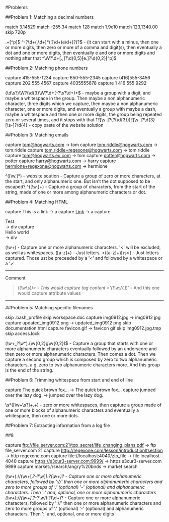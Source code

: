 #Problems

##Problem 1: Matching a decimal numbers

match 3.14529
match -255.34
match 128
match 1.9e10
match 123,1340.00
skip 720p

.+[^p]$
^-?\d+(,\d+)*(\.?\d+(e\d+)?)?$ - (it can start with a minus, then one or more digits, then zero or more of a comma and digit(s), then eventually a dot and one or more digits, then eventually e and one or more digits and nothing after that
^\W?\d+[\.,]?\d{0,5}[e\.]?\d{0,2}[^p]$


##Problem 2: Matching phone numbers

capture 415-555-1234
capture 650-555-2345
capture (416)555-3456
capture 202 555 4567
capture 4035555678
capture 1 416 555 9292

(\d\s?)\W?(\d{3}\W?\d+(-?\s?\d+)*$  - maybe a group with a digit, and maybe a whitespace in the group. Then maybe a non alphanumeric character, three digits which we capture, then maybe a non alphanumeric character, one or more digits, and eventually a group with maybe a dash, maybe a whitespace and then one or more digits, the group being repeated zero or several times, and it stops with that
 1?[\s-]?\(?(\d{3})\)?[\s-]?\d{3}[\s-]?\d{4} - copy paste of the website solution


 ##Problem 3: Matching emails

capture tom@hogwarts.com                  → tom
capture tom.riddle@hogwarts.com           → tom.riddle
capture tom.riddle+regexone@hogwarts.com  → tom.riddle
capture tom@hogwarts.eu.com               → tom
capture potter@hogwarts.com               → potter
capture harry@hogwarts.com                → harry
capture hermione+regexone@hogwarts.com    → hermione

^([\w.]*)  - website soution         - Capture a group of zero or more characters, at the start, and only alphanumeric one. But isn't the dot supposed to be escaped?
^([\w\.]+) - Capture a group of characters, from the start of the string, made of one or more among alphanumeric characters or dot.


##Problem 4: Matching HTML

capture <a>This is a link</a>                     → a
capture <a href='http://regexone.com'>Link</a>    → a
capture <div class='test_style'>Test</div>        → div
capture <div>Hello <span>world</span></div>       → div

(\w+)          - Capture one or more alphanumeric characters. '<' will be excluded, as well as whitespaces.
([a-z]+)       - Just letters.
<([a-z]+)[\s>] - Just letters captured. Those ust be preceeded by a '<' and followed by a whitespace or a '>'


-----------------------------
Comment

>([\w\s]*)<    - This would capture tag content
='([\w://.]*)' - And this one would capture attribute values
------------------------------

##Problem 5: Matching specific filenames

skip     .bash_profile
skip     workspace.doc
capture  img0912.jpg          → img0912 jpg
capture  updated_img0912.png  → updated_img0912 png
skip     documentation.html
capture  favicon.gif          → favicon gif
skip     img0912.jpg.tmp
skip     access.lock


(\w+_?\w*)\.(\w{0,2}g\w{0,2})$  - Capture a group that starts with one or more alphanumeric characters eventually followed by an underscore and then zero or more alphanumeric characters. Then comes a dot. Then we capture a second group which is composed by zero to two alphanumeric characters, a g, zero to two alphanumeric characters more. And this group is the end of the string.

##Problem 6: Trimming whitespace from start and end of line

capture 	The quick brown fox...   → The quick brown fox...
capture  jumped over the lazy dog. → jumped over the lazy dog.

\s*([\w+\s?]+\.+)   - zero or more whitespaces, then capture a group made of one or more blocks of alphanumeric characters and eventually a whitespace, then one or more dots.

##Problem 7: Extracting information from a log file




##8


capture  ftp://file_server.com:21/top_secret/life_changing_plans.pdf    → ftp file_server.com 21
capture  http://regexone.com/lesson/introduction#section                → http regexone.com
capture  file://localhost:4040/zip_file                                 → file localhost 4040
capture  https://s3cur3-server.com:9999/                                → https s3cur3-server.com 9999
capture  market://search/angry%20birds                                  → market search

(\w+)://(\w+[\.?\-?\w]*):?(\w+)?             - Capture one or more alphanumeric characters, followed by '://' then one or more alphanumeric characters and zero to more groups of '.' (optional) '-' (optional) and alphanumeric characters. Then ':' and, optional, one or more alphanumeric characters
(\w+)://(\w+[\.?\-?\w]*):?(\d+)?             - Capture one or more alphanumeric characters, followed by '://' then one or more alphanumeric characters and zero to more groups of '.' (optional) '-' (optional) and alphanumeric characters. Then ':' and, optional, one or more digits
